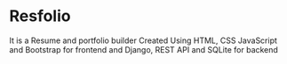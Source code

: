 # Resfolio
It is a Resume and portfolio builder
Created Using HTML, CSS JavaScript and Bootstrap for frontend and Django, REST API and SQLite for backend
